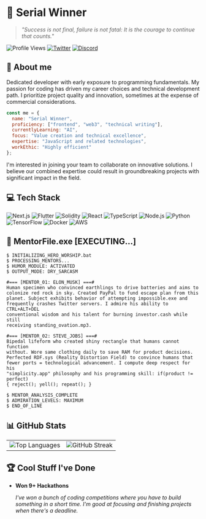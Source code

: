 # 👑 Serial Winner

> *"Success is not final, failure is not fatal: It is the courage to continue that counts."*

![Profile Views](https://komarev.com/ghpvc/?username=serialwinner&color=blueviolet)
[![Twitter](https://img.shields.io/twitter/follow/serialwinner?style=social)](https://twitter.com/@emekabuike)
[![Discord](https://img.shields.io/twitter/url?label=Discord&logo=discord&style=social&url=https%3A%2F%2Fdiscord.gg%2Fchukwuemeka0889)](https://discord.gg/chukwuemeka0889)



## 🧬 About me
Dedicated developer with early exposure to programming fundamentals. My passion for coding has driven my career choices and technical development path. I prioritize project quality and innovation, sometimes at the expense of commercial considerations.

```javascript
const me = {
  name: "Serial Winner",                                        
  proficiency: ["frontend", "web3", "technical writing"],
  currentlyLearning: "AI",   
  focus: "Value creation and technical excellence",    
  expertise: "JavaScript and related technologies",                   
  workEthic: "Highly efficient"           
};
```
I'm interested in joining your team to collaborate on innovative solutions. I believe our combined expertise could result in groundbreaking projects with significant impact in the field.


## 💻 Tech Stack

![Next.js](https://img.shields.io/badge/-Next.js-000000?style=flat&logo=next.js)
![Flutter](https://img.shields.io/badge/-Flutter-02569B?style=flat&logo=flutter)
![Solidity](https://img.shields.io/badge/-Solidity-363636?style=flat&logo=solidity)
![React](https://img.shields.io/badge/-React-61DAFB?style=flat&logo=react&logoColor=white)
![TypeScript](https://img.shields.io/badge/-TypeScript-3178C6?style=flat&logo=typescript&logoColor=white)
![Node.js](https://img.shields.io/badge/-Node.js-339933?style=flat&logo=node.js&logoColor=white)
![Python](https://img.shields.io/badge/-Python-3776AB?style=flat&logo=python&logoColor=white)
![TensorFlow](https://img.shields.io/badge/-TensorFlow-FF6F00?style=flat&logo=tensorflow&logoColor=white)
![Docker](https://img.shields.io/badge/-Docker-2496ED?style=flat&logo=docker&logoColor=white)
![AWS](https://img.shields.io/badge/-AWS-232F3E?style=flat&logo=amazon-aws)



## 🌟 MentorFile.exe [EXECUTING...]

```
$ INITIALIZING_HERO_WORSHIP.bat
$ PROCESSING_MENTORS...
$ HUMOR_MODULE: ACTIVATED
$ OUTPUT_MODE: DRY_SARCASM

#=== [MENTOR_01: ELON_MUSK] ===#
Human specimen who convinced earthlings to drive batteries and aims to 
colonize red rock in sky. Created PayPal to fund escape plan from this 
planet. Subject exhibits behavior of attempting impossible.exe and 
frequently crashes Twitter servers. I admire his ability to CTRL+ALT+DEL 
conventional wisdom and his talent for burning investor.cash while still 
receiving standing_ovation.mp3.

#=== [MENTOR_02: STEVE_JOBS] ===#
Bipedal lifeform who created shiny rectangle that humans cannot function 
without. Wore same clothing daily to save RAM for product decisions. 
Perfected RDF.sys (Reality Distortion Field) to convince humans that 
fewer ports = technological advancement. I compute deep respect for his 
"simplicity.app" philosophy and his programming skill: if(product != perfect) 
{ reject(); yell(); repeat(); }

$ MENTOR_ANALYSIS_COMPLETE
$ ADMIRATION_LEVELS: MAXIMUM
$ END_OF_LINE
```


## 📊 GitHub Stats

<table>
  <tr>
    <td align="center">
      <img src="https://github-readme-stats.vercel.app/api/top-langs/?username=nwakakukaks&theme=radical&layout=compact" alt="Top Languages" />
    </td>
    <td align="center">
      <img src="https://github-readme-streak-stats.herokuapp.com/?user=nwakakukaks&theme=radical" alt="GitHub Streak" />
    </td>
  </tr>
</table>


## 🏆 Cool Stuff I've Done
- **Won 9+ Hackathons**
  
  *I've won a bunch of coding competitions where you have to build something in a short time. I'm good at focusing and finishing projects when there's a deadline.*

<!--
Fun fact: This README took more time to create than some of my hackathon projects. But at least it doesn't have any runtime errors... yet.
-->
